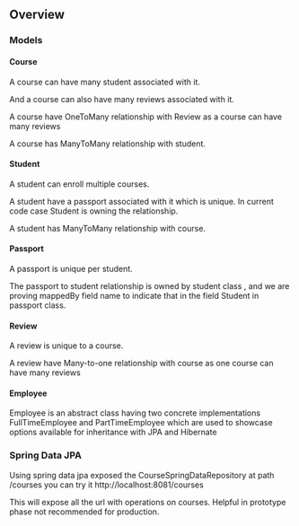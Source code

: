 ## Overview

### Models
#### Course
A course can have many student associated with it.

And a course can also have many reviews associated with it. 

A course have OneToMany relationship with Review as a course can have many reviews

A course has ManyToMany relationship with student.

#### Student
A student can enroll multiple courses.

A student have a passport associated with it which is unique. In current code case Student is owning the relationship.

A student has ManyToMany relationship with course.
#### Passport
A passport is unique per student.

The passport to student relationship is owned by student class , and we are proving mappedBy field name to indicate that in the field Student in passport class.

#### Review 
A review is unique to a course.

A review have Many-to-one relationship with course as one course can have many reviews

#### Employee
Employee is an abstract class having two concrete implementations FullTimeEmployee and PartTimeEmployee which are used to showcase options available for inheritance with JPA and Hibernate


### Spring Data JPA 
Using spring data jpa exposed the CourseSpringDataRepository at path /courses you can try it http://localhost:8081/courses

This will expose all the url with operations on courses. Helpful in prototype phase not recommended for production.